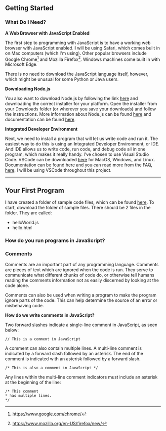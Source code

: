 ## Getting Started

### What Do I Need?

**A Web Browser with JavaScript Enabled**

The first step to programming with JavaScript is to have a working web browser with JavaScript enabled. I will be using Safari, which comes built in on Mac computers (which I'm using). Other popular browsers include Google Chrome[^2] and Mozilla Firefox[^3]. Windows machines come built in with Microsoft Edge.

[^2]: https://www.google.com/chrome/
[^3]: https://www.mozilla.org/en-US/firefox/new/

There is no need to download the JavaScript language itself, however, which might be unusual for some Python or Java users.

**Downloading Node.js**

You also want to download Node.js by following the link [here](https://nodejs.org/en/download) and downloading the correct installer for your platform. Open the installer from your Downloads folder (or wherever you save your downloads) and follow the instructions. More information about Node.js can be found [here](https://nodejs.org/en/about) and documentation can be found [here](https://nodejs.org/en/docs).

**Integrated Developer Environment**

Next, we need to install a program that will let us write code and run it. The easiest way to do this is using an Integrated Developer Environment, or IDE. And IDE allows us to write code, run code, and debug code all in one program, which makes it really handy. I've chosen to use Visual Studio Code. VSCode can be downloaded [here](https://code.visualstudio.com/download) for MacOS, Windows, and Linux. Documentation can be found [here](https://code.visualstudio.com/docs) and you can read more from the [FAQ, here](https://code.visualstudio.com/docs/supporting/faq). I will be using VSCode throughout this project.

<!-- **Text Editor and Browser** -->
___
## Your First Program

I have created a folder of sample code files, which can be found [here](/codeFiles/). To start, download the folder of sample files. There should be 2 files in the folder. They are called:
- helloWorld.js
- hello.html

### How do you run programs in JavaScript?

### Comments

Comments are an important part of any programming language. Comments are pieces of text which are ignored when the code is run. They serve to communicate what different chunks of code do, or otherwise tell humans reading the comments information not as easily discerned by looking at the code alone.

Comments can also be used when writing a program to make the program ignore parts of the code. This can help determine the source of an error or misbehaving code.

**How do we write comments in JavaScript?**

Two forward slashes indicate a single-line comment in JavaScript, as seen below:

`
// This is a comment in JavaScript
`

A comment can also contain multiple lines. A multi-line comment is indicated by a forward slash followed by an asterisk. The end of the comment is indicated with an asterisk followed by a forward slash. 

`
/* This is also a comment in JavaScript */
`

Any lines within the multi-line comment indicators must include an asterisk at the beginning of the line:


```
/* This comment
* has multiple lines.
*/ 
```